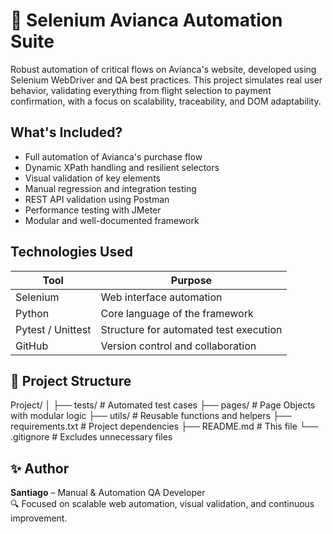 # 🚀 Selenium Avianca Automation Suite

Robust automation of critical flows on Avianca's website, developed using Selenium WebDriver and QA best practices. This project simulates real user behavior, validating everything from flight selection to payment confirmation, with a focus on scalability, traceability, and DOM adaptability.

##  What's Included?

-  Full automation of Avianca's purchase flow
-  Dynamic XPath handling and resilient selectors
-  Visual validation of key elements
-  Manual regression and integration testing
-  REST API validation using Postman
-  Performance testing with JMeter
-  Modular and well-documented framework

##  Technologies Used

| Tool            | Purpose                                 |
|-----------------|------------------------------------------|
| Selenium        | Web interface automation                 |
| Python          | Core language of the framework           |
| Pytest / Unittest | Structure for automated test execution |
| GitHub          | Version control and collaboration        |

## 📂 Project Structure

Project/ 
│ 
├── tests/ # Automated test cases
├── pages/ # Page Objects with modular logic 
├── utils/ # Reusable functions and helpers
├── requirements.txt # Project dependencies 
├── README.md # This file 
└── .gitignore # Excludes unnecessary files

## ✨ Author

**Santiago** – Manual & Automation QA Developer  
🔍 Focused on scalable web automation, visual validation, and continuous improvement.